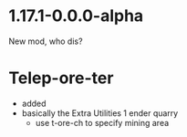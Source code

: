 # 1.17.1-0.0.0-alpha
New mod, who dis?

# Telep-ore-ter
 - added
 - basically the Extra Utilities 1 ender quarry
   - use t-ore-ch to specify mining area